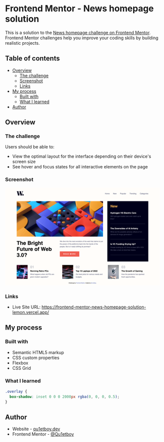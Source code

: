 # Frontend Mentor - News homepage solution

This is a solution to the [News homepage challenge on Frontend Mentor](https://www.frontendmentor.io/challenges/news-homepage-H6SWTa1MFl). Frontend Mentor challenges help you improve your coding skills by building realistic projects.

## Table of contents

- [Overview](#overview)
  - [The challenge](#the-challenge)
  - [Screenshot](#screenshot)
  - [Links](#links)
- [My process](#my-process)
  - [Built with](#built-with)
  - [What I learned](#what-i-learned)
- [Author](#author)

## Overview

### The challenge

Users should be able to:

- View the optimal layout for the interface depending on their device's screen size
- See hover and focus states for all interactive elements on the page

### Screenshot

![](./screenshot.png)

### Links

- Live Site URL: https://frontend-mentor-news-homepage-solution-lemon.vercel.app/

## My process

### Built with

- Semantic HTML5 markup
- CSS custom properties
- Flexbox
- CSS Grid

### What I learned

```css
.overlay {
  box-shadow: inset 0 0 0 2000px rgba(0, 0, 0, 0.5);
}
```

## Author

- Website - [qu1etboy.dev](https://qu1etboy.dev)
- Frontend Mentor - [@Qu1etboy](https://www.frontendmentor.io/profile/Qu1etboy)
